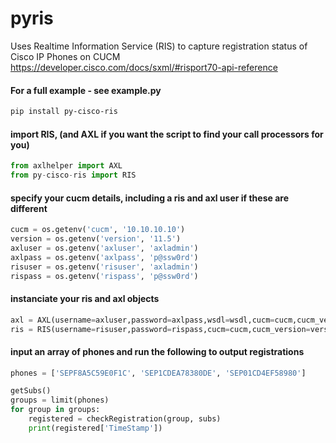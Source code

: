 # pyris

Uses Realtime Information Service (RIS) to capture registration status of Cisco IP Phones on CUCM
https://developer.cisco.com/docs/sxml/#risport70-api-reference

#### For a full example - see example.py

```bash
pip install py-cisco-ris
```

#### import RIS, (and AXL if you want the script to find your call processors for you)
```py
from axlhelper import AXL
from py-cisco-ris import RIS
```

#### specify your cucm details, including a ris and axl user if these are different
```py
cucm = os.getenv('cucm', '10.10.10.10')
version = os.getenv('version', '11.5')
axluser = os.getenv('axluser', 'axladmin')
axlpass = os.getenv('axlpass', 'p@ssw0rd')
risuser = os.getenv('risuser', 'axladmin')
rispass = os.getenv('rispass', 'p@ssw0rd')
```

#### instanciate your ris and axl objects
```py
axl = AXL(username=axluser,password=axlpass,wsdl=wsdl,cucm=cucm,cucm_version=version)
ris = RIS(username=risuser,password=rispass,cucm=cucm,cucm_version=version)
```

#### input an array of phones and run the following to output registrations

```py
phones = ['SEPF8A5C59E0F1C', 'SEP1CDEA78380DE', 'SEP01CD4EF58980']

getSubs()
groups = limit(phones)
for group in groups:
    registered = checkRegistration(group, subs)
    print(registered['TimeStamp'])
```